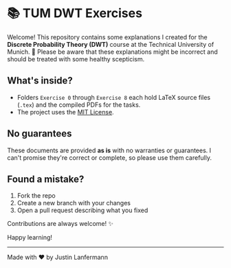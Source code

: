 # 📚 TUM DWT Exercises

Welcome! This repository contains some explanations I created for the **Discrete Probability Theory (DWT)** course at the Technical University of Munich. 🏫 Please be aware that these explanations might be incorrect and should be treated with some healthy scepticism.

## What's inside?

- Folders `Exercise 0` through `Exercise 8` each hold LaTeX source files (`.tex`) and the compiled PDFs for the tasks.
- The project uses the [MIT License](LICENSE).

## No guarantees

These documents are provided **as is** with no warranties or guarantees. I can't promise they're correct or complete, so please use them carefully.

## Found a mistake?

1. Fork the repo
2. Create a new branch with your changes
3. Open a pull request describing what you fixed

Contributions are always welcome! ✨

Happy learning!

---
Made with ❤️ by Justin Lanfermann
